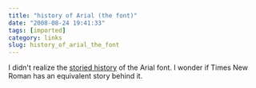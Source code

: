 ```yaml
---
title: "history of Arial (the font)"
date: "2008-08-24 19:41:33"
tags: [imported]
category: links
slug: history_of_arial_the_font
---
```


I didn't realize the <a href="http://www.ms-studio.com/articles.html">storied
history</a> of the Arial font. I wonder if Times New Roman has an equivalent
story behind it.
